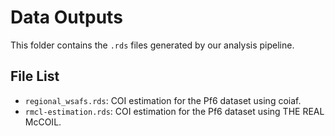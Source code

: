 # Data Outputs

This folder contains the `.rds` files generated by our analysis pipeline.

## File List

- `regional_wsafs.rds`: COI estimation for the Pf6 dataset using coiaf.
- `rmcl-estimation.rds`: COI estimation for the Pf6 dataset using THE REAL
  McCOIL.
